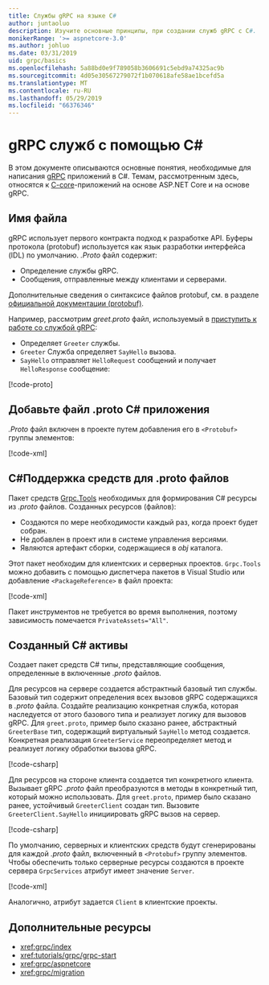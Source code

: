 ```yaml
---
title: Службы gRPC на языке C#
author: juntaoluo
description: Изучите основные принципы, при создании служб gRPC с C#.
monikerRange: '>= aspnetcore-3.0'
ms.author: johluo
ms.date: 03/31/2019
uid: grpc/basics
ms.openlocfilehash: 5a88bd0e9f789058b3606691c5ebd9a74325ac9b
ms.sourcegitcommit: 4d05e30567279072f1b070618afe58ae1bcefd5a
ms.translationtype: MT
ms.contentlocale: ru-RU
ms.lasthandoff: 05/29/2019
ms.locfileid: "66376346"
---
```

# <a name="grpc-services-with-c"></a>gRPC служб с помощью C\#

В этом документе описываются основные понятия, необходимые для написания [gRPC](https://grpc.io/docs/guides/) приложений в C#. Темам, рассмотренным здесь, относятся к [C-core](https://grpc.io/blog/grpc-stacks)-приложений на основе ASP.NET Core и на основе gRPC.

## <a name="proto-file"></a>Имя файла

gRPC использует первого контракта подход к разработке API. Буферы протокола (protobuf) используется как язык разработки интерфейса (IDL) по умолчанию. *.Proto* файл содержит:

* Определение службы gRPC.
* Сообщения, отправленные между клиентами и серверами.

Дополнительные сведения о синтаксисе файлов protobuf, см. в разделе [официальной документации (protobuf)](https://developers.google.com/protocol-buffers/docs/proto3).

Например, рассмотрим *greet.proto* файл, используемый в [приступить к работе со службой gRPC](xref:tutorials/grpc/grpc-start):

* Определяет `Greeter` службы.
* `Greeter` Служба определяет `SayHello` вызова.
* `SayHello` отправляет `HelloRequest` сообщений и получает `HelloResponse` сообщение:

[!code-proto[](~/tutorials//grpc/grpc-start/sample/GrpcGreeter/Protos/greet.proto)]

## <a name="add-a-proto-file-to-a-c-app"></a>Добавьте файл .proto C\# приложения

*.Proto* файл включен в проекте путем добавления его в `<Protobuf>` группы элементов:

[!code-xml[](~/tutorials//grpc/grpc-start/sample/GrpcGreeter/GrpcGreeter.csproj?highlight=2&range=7-11)]

## <a name="c-tooling-support-for-proto-files"></a>C#Поддержка средств для .proto файлов

Пакет средств [Grpc.Tools](https://www.nuget.org/packages/Grpc.Tools/) необходимых для формирования C# ресурсы из *.proto* файлов. Созданных ресурсов (файлов):

* Создаются по мере необходимости каждый раз, когда проект будет собран.
* Не добавлен в проект или в системе управления версиями.
* Являются артефакт сборки, содержащиеся в *obj* каталога.

Этот пакет необходим для клиентских и серверных проектов. `Grpc.Tools` можно добавить с помощью диспетчера пакетов в Visual Studio или добавление `<PackageReference>` в файл проекта:

[!code-xml[](~/tutorials//grpc/grpc-start/sample/GrpcGreeter/GrpcGreeter.csproj?highlight=1&range=17)]

Пакет инструментов не требуется во время выполнения, поэтому зависимость помечается `PrivateAssets="All"`.

## <a name="generated-c-assets"></a>Созданный C# активы

Создает пакет средств C# типы, представляющие сообщения, определенные в включенные *.proto* файлов.

Для ресурсов на сервере создается абстрактный базовый тип службы. Базовый тип содержит определения всех вызовов gRPC содержащихся в *.proto* файла. Создайте реализацию конкретная служба, которая наследуется от этого базового типа и реализует логику для вызовов gRPC. Для `greet.proto`, пример было сказано ранее, абстрактный `GreeterBase` тип, содержащий виртуальный `SayHello` метод создается. Конкретная реализация `GreeterService` переопределяет метод и реализует логику обработки вызова gRPC.

[!code-csharp[](~/tutorials//grpc/grpc-start/sample/GrpcGreeter/Services/GreeterService.cs?name=snippet)]

Для ресурсов на стороне клиента создается тип конкретного клиента. Вызывает gRPC *.proto* файл преобразуются в методы в конкретный тип, который можно использовать. Для `greet.proto`, пример было сказано ранее, устойчивый `GreeterClient` создан тип. Вызовите `GreeterClient.SayHello` инициировать gRPC вызов на сервер.

[!code-csharp[](~/tutorials//grpc/grpc-start/sample/GrpcGreeterClient/Program.cs?highlight=5-8&name=snippet)]

По умолчанию, серверных и клиентских средств будут сгенерированы для каждой *.proto* файл, включенный в `<Protobuf>` группу элементов. Чтобы обеспечить только серверные ресурсы создаются в проекте сервера `GrpcServices` атрибут имеет значение `Server`.

[!code-xml[](~/tutorials//grpc/grpc-start/sample/GrpcGreeter/GrpcGreeter.csproj?highlight=2&range=7-11)]

Аналогично, атрибут задается `Client` в клиентские проекты.

## <a name="additional-resources"></a>Дополнительные ресурсы

* <xref:grpc/index>
* <xref:tutorials/grpc/grpc-start>
* <xref:grpc/aspnetcore>
* <xref:grpc/migration>
